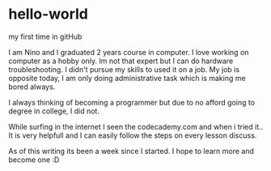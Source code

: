 # hello-world
my first time in gitHub


I am Nino and I graduated 2 years course in computer. I love working on computer as a hobby only. Im not that expert but I can do hardware troubleshooting. I didn't pursue my skills to used it on a job. My job is opposite today, I am only doing administrative task which is making me bored always.

I always thinking of becoming a programmer but due to no afford going to degree in college, I did not.

While surfing in the internet I seen the codecademy.com and when i tried it.. It is very helpfull and I can easily follow the steps on every lesson discuss.

As of this writing its been a week since I started. I hope to learn more and become one :D
